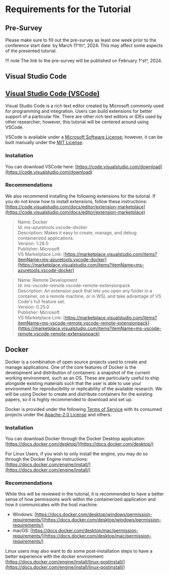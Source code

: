 # Requirements for the Tutorial

## Pre-Survey

Please make sure to fill out the pre-survey as least one week prior to the conference start date: by March 11^th^, 2024. This may affect some aspects of the presented tutorial.

!!! note
    The link to the pre-survey will be published on February 1^st^, 2024.

## Visual Studio Code

## [Visual Studio Code (VSCode)][vsc]

Visual Studio Code is a rich text editor created by Microsoft commonly used for programming and integration. Users can build extensions for better support of a particular file. There are other rich text editors or IDEs used by other researcher; however, this tutorial will be centered around using VSCode.

VSCode is available under a [Microsoft Software License][vsc-terms]; however, it can be built manually under the [MIT License][vsc-license].


### Installation

You can download VSCode here: [https://code.visualstudio.com/download](https://code.visualstudio.com/download)

### Recommendations

We also recommend installing the following extensions for the tutorial. If you do not know how to install extensions, follow these instructions: [https://code.visualstudio.com/docs/editor/extension-marketplace](https://code.visualstudio.com/docs/editor/extension-marketplace)

> Name: Docker  
> Id: ms-azuretools.vscode-docker  
> Description: Makes it easy to create, manage, and debug containerized applications.  
> Version: 1.28.0  
> Publisher: Microsoft  
> VS Marketplace Link: [https://marketplace.visualstudio.com/items?itemName=ms-azuretools.vscode-docker](https://marketplace.visualstudio.com/items?itemName=ms-azuretools.vscode-docker)

> Name: Remote Development  
> Id: ms-vscode-remote.vscode-remote-extensionpack  
> Description: An extension pack that lets you open any folder in a container, on a remote machine, or in WSL and take advantage of VS Code's full feature set.  
> Version: 0.25.0  
> Publisher: Microsoft  
> VS Marketplace Link: [https://marketplace.visualstudio.com/items?itemName=ms-vscode-remote.vscode-remote-extensionpack](https://marketplace.visualstudio.com/items?itemName=ms-vscode-remote.vscode-remote-extensionpack)

## Docker

Docker is a combination of open source projects used to create and manage applications. One of the core features of Docker is the development and distribution of containers: a snapshot of the current working environment, such as an OS. These are particularly useful to ship alongside existing materials such that the user is able to use your environment for reproducibility or replicability of the available research. We will be using Docker to create and distribute containers for the existing papers, so it is highly recommended to download and set up.

Docker is provided under the following [Terms of Service][docker-terms] with its consumed projects under the [Apache-2.0 License][docker-license] and others.

### Installation

You can download Docker through the Docker Desktop application: [https://docs.docker.com/desktop/](https://docs.docker.com/desktop/)

For Linux Users, if you wish to only install the engine, you may do so through the Docker Engine instructions: [https://docs.docker.com/engine/install/](https://docs.docker.com/engine/install/)

### Recommendations

While this will be reviewed in the tutorial, it is recommended to have a better sense of how permissions work within the containerized application and how it communicates with the host machine.

* Windows: [https://docs.docker.com/desktop/windows/permission-requirements/](https://docs.docker.com/desktop/windows/permission-requirements/)
* macOS: [https://docs.docker.com/desktop/mac/permission-requirements/](https://docs.docker.com/desktop/mac/permission-requirements/)

Linux users may also want to do some post-installation steps to have a better experience with the docker environment: [https://docs.docker.com/engine/install/linux-postinstall/](https://docs.docker.com/engine/install/linux-postinstall/)

[vsc]: https://code.visualstudio.com/
[vsc-terms]: https://code.visualstudio.com/License
[vsc-license]: https://github.com/microsoft/vscode/blob/main/LICENSE.txt

[docker]: https://www.docker.com
[docker-terms]: https://www.docker.com/legal/docker-terms-service
[docker-license]: https://www.docker.com/community/open-source
